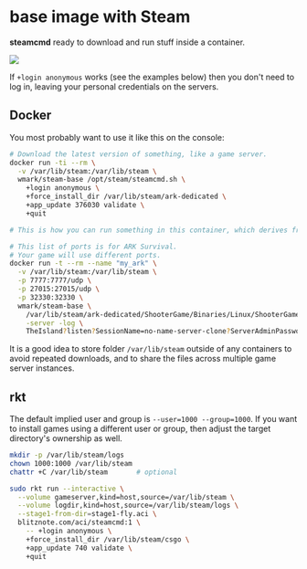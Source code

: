 base image with Steam
=====================

**steamcmd** ready to download and run stuff inside a container.

[![](https://images.microbadger.com/badges/image/wmark/steam-base.svg)](https://microbadger.com/images/wmark/steam-base "Get your own image badge on microbadger.com")

If `+login anonymous` works (see the examples below)
then you don't need to log in, leaving your personal credentials on the servers.

## Docker
You most probably want to use it like this on the console:

```bash
# Download the latest version of something, like a game server.
docker run -ti --rm \
  -v /var/lib/steam:/var/lib/steam \
  wmark/steam-base /opt/steam/steamcmd.sh \
    +login anonymous \
    +force_install_dir /var/lib/steam/ark-dedicated \
    +app_update 376030 validate \
    +quit

# This is how you can run something in this container, which derives from Ubuntu.

# This list of ports is for ARK Survival.
# Your game will use different ports.
docker run -t --rm --name "my_ark" \
  -v /var/lib/steam:/var/lib/steam \
  -p 7777:7777/udp \
  -p 27015:27015/udp \
  -p 32330:32330 \
  wmark/steam-base \
    /var/lib/steam/ark-dedicated/ShooterGame/Binaries/Linux/ShooterGameServer \
    -server -log \
    TheIsland?listen?SessionName=no-name-server-clone?ServerAdminPassword=geheim
```

It is a good idea to store folder `/var/lib/steam` outside of any containers
to avoid repeated downloads, and to share the files across multiple game server instances.

## rkt

The default implied user and group is `--user=1000 --group=1000`.
If you want to install games using a different user or group, then adjust the target directory's ownership as well.

```bash
mkdir -p /var/lib/steam/logs
chown 1000:1000 /var/lib/steam
chattr +C /var/lib/steam       # optional

sudo rkt run --interactive \
  --volume gameserver,kind=host,source=/var/lib/steam \
  --volume logdir,kind=host,source=/var/lib/steam/logs \
  --stage1-from-dir=stage1-fly.aci \
  blitznote.com/aci/steamcmd:1 \
    -- +login anonymous \
    +force_install_dir /var/lib/steam/csgo \
    +app_update 740 validate \
    +quit
```
